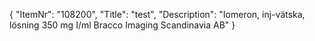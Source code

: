 {
  "ItemNr": "108200",
  "Title": "test",
  "Description": "Iomeron, inj-vätska, lösning 350 mg I/ml Bracco Imaging Scandinavia AB"
}